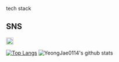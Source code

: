 tech stack

<h2>SNS</h2>
<a href="https://www.notion.so/YeongJae-Lee-28c6812cc4724b43b363de82fc58e669?pvs=4" target="_blank"><img src="https://simpleicons.org/icons/notion.svg" alt="" height="20" width="20">
 </a>

[![Top Langs](https://github-readme-stats.vercel.app/api/top-langs/?username=YeongJae0114&layout=compact)](https://github.com/YeongJae0114/github-readme-stats)
![YeongJae0114's github stats](https://github-readme-stats.vercel.app/api?username=YeongJae0114&show_icons=true)

